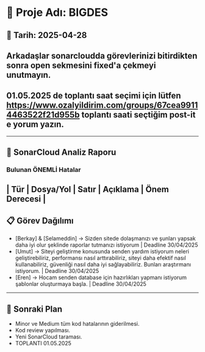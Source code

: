 # 📌 Proje Adı: BIGDES

## 📅 Tarih: 2025-04-28

## Arkadaşlar sonarcloudda görevlerinizi bitirdikten sonra open sekmesini fixed'a çekmeyi unutmayın.
## 01.05.2025 de toplantı saat seçimi için lütfen https://www.ozalyildirim.com/groups/67cea99114463522f21d955b toplantı saati seçtiğim post-it e yorum yazın.
---

## 🚨 SonarCloud Analiz Raporu

### Bulunan ÖNEMLİ Hatalar
| Tür | Dosya/Yol | Satır | Açıklama | Önem Derecesi |
---

## 📋 Görev Dağılımı
- [Berkay] & [Selameddin] → Sizden sitede dolaşmanızı ve şunları yapsak daha iyi olur şeklinde raporlar tutmanızı istiyorum | Deadline 30/04/2025
- [Umut] → Siteyi geliştirme konusunda senden yardım istiyorum neleri geliştirebiliriz, performansı nasıl arttırabiliriz, siteyi daha efektif nasıl kullanabiliriz, güvenliği nasıl daha iyi sağlayabiliriz. Bunları araştırmanı istiyorum. | Deadline 30/04/2025
- [Eren] → Hocam senden database için hazırlıkları yapmanı istiyorum şablonlar oluşturmaya başla. | Deadline 30/04/2025 

---

## 🎯 Sonraki Plan

- Minor ve Medium tüm kod hatalarının giderilmesi.
- Kod review yapılması.
- Yeni SonarCloud taraması.
- TOPLANTI 01.05.2025
